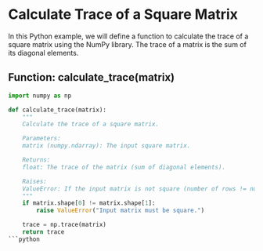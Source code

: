 # Calculate Trace of a Square Matrix

In this Python example, we will define a function to calculate the trace of a square matrix using the NumPy library. The trace of a matrix is the sum of its diagonal elements.

## Function: calculate_trace(matrix)

```python
import numpy as np

def calculate_trace(matrix):
    """
    Calculate the trace of a square matrix.

    Parameters:
    matrix (numpy.ndarray): The input square matrix.

    Returns:
    float: The trace of the matrix (sum of diagonal elements).

    Raises:
    ValueError: If the input matrix is not square (number of rows != number of columns).
    """
    if matrix.shape[0] != matrix.shape[1]:
        raise ValueError("Input matrix must be square.")

    trace = np.trace(matrix)
    return trace
```python
